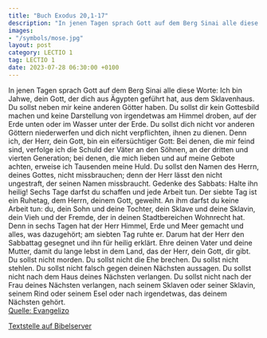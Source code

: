 ```yaml
---
title: "Buch Exodus 20,1-17"
description: "In jenen Tagen sprach Gott auf dem Berg Sinai alle diese Worte: Ich bin Jahwe, dein Gott, der dich aus Ägypten geführt hat, aus dem Sklavenhaus. Du sollst neben mir keine anderen Götter haben. Du sollst dir kein Gottesbild machen und keine Darstellung von irgendetwas am Himmel dr...."
images:
- "/symbols/mose.jpg"
layout: post
category: LECTIO 1
tag: LECTIO 1
date: 2023-07-28 06:30:00 +0100
---
```

In jenen Tagen sprach Gott auf dem Berg Sinai alle diese Worte:
Ich bin Jahwe, dein Gott, der dich aus Ägypten geführt hat, aus dem Sklavenhaus.
Du sollst neben mir keine anderen Götter haben.
Du sollst dir kein Gottesbild machen und keine Darstellung von irgendetwas am Himmel droben, auf der Erde unten oder im Wasser unter der Erde.<!--more-->
Du sollst dich nicht vor anderen Göttern niederwerfen und dich nicht verpflichten, ihnen zu dienen. Denn ich, der Herr, dein Gott, bin ein eifersüchtiger Gott: Bei denen, die mir feind sind, verfolge ich die Schuld der Väter an den Söhnen, an der dritten und vierten Generation;
bei denen, die mich lieben und auf meine Gebote achten, erweise ich Tausenden meine Huld.
Du sollst den Namen des Herrn, deines Gottes, nicht missbrauchen; denn der Herr lässt den nicht ungestraft, der seinen Namen missbraucht.
Gedenke des Sabbats: Halte ihn heilig!
Sechs Tage darfst du schaffen und jede Arbeit tun.
Der siebte Tag ist ein Ruhetag, dem Herrn, deinem Gott, geweiht. An ihm darfst du keine Arbeit tun: du, dein Sohn und deine Tochter, dein Sklave und deine Sklavin, dein Vieh und der Fremde, der in deinen Stadtbereichen Wohnrecht hat.
Denn in sechs Tagen hat der Herr Himmel, Erde und Meer gemacht und alles, was dazugehört; am siebten Tag ruhte er. Darum hat der Herr den Sabbattag gesegnet und ihn für heilig erklärt.
Ehre deinen Vater und deine Mutter, damit du lange lebst in dem Land, das der Herr, dein Gott, dir gibt.
Du sollst nicht morden.
Du sollst nicht die Ehe brechen.
Du sollst nicht stehlen.
Du sollst nicht falsch gegen deinen Nächsten aussagen.
Du sollst nicht nach dem Haus deines Nächsten verlangen. Du sollst nicht nach der Frau deines Nächsten verlangen, nach seinem Sklaven oder seiner Sklavin, seinem Rind oder seinem Esel oder nach irgendetwas, das deinem Nächsten gehört.<br>
[Quelle: Evangelizo](https://evangeliumtagfuertag.org/DE/gospel)

[Textstelle auf Bibelserver](https://www.bibleserver.com/EU/2.Mose20,1-17)
